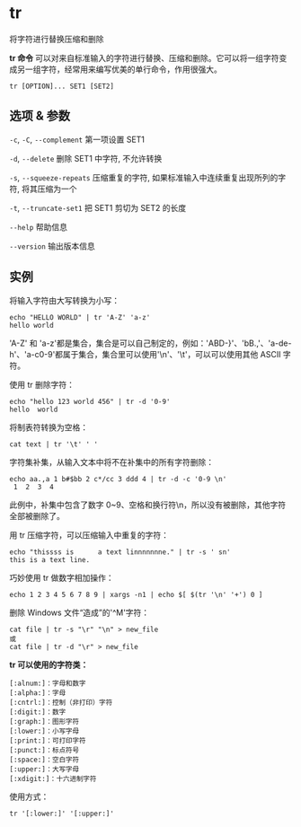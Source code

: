 # tr

将字符进行替换压缩和删除

**tr 命令** 可以对来自标准输入的字符进行替换、压缩和删除。它可以将一组字符变成另一组字符，经常用来编写优美的单行命令，作用很强大。

```
tr [OPTION]... SET1 [SET2]
```

## 选项 & 参数

`-c`, `-C`, `--complement`
第一项设置 SET1

`-d`, `--delete`
删除 SET1 中字符, 不允许转换

`-s`, `--squeeze-repeats`
压缩重复的字符, 如果标准输入中连续重复出现所列的字符, 将其压缩为一个

`-t`, `--truncate-set1`
把 SET1 剪切为 SET2 的长度

`--help`
帮助信息

`--version`
输出版本信息

## 实例

将输入字符由大写转换为小写：

```
echo "HELLO WORLD" | tr 'A-Z' 'a-z'
hello world
```

'A-Z' 和 'a-z'都是集合，集合是可以自己制定的，例如：'ABD-}'、'bB.,'、'a-de-h'、'a-c0-9'都属于集合，集合里可以使用'\n'、'\t'，可以可以使用其他 ASCII 字符。

使用 tr 删除字符：

```
echo "hello 123 world 456" | tr -d '0-9'
hello  world
```

将制表符转换为空格：

```
cat text | tr '\t' ' '
```

字符集补集，从输入文本中将不在补集中的所有字符删除：

```
echo aa.,a 1 b#$bb 2 c*/cc 3 ddd 4 | tr -d -c '0-9 \n'
 1  2  3  4
```

此例中，补集中包含了数字 0~9、空格和换行符\n，所以没有被删除，其他字符全部被删除了。

用 tr 压缩字符，可以压缩输入中重复的字符：

```
echo "thissss is      a text linnnnnnne." | tr -s ' sn'
this is a text line.
```

巧妙使用 tr 做数字相加操作：

```
echo 1 2 3 4 5 6 7 8 9 | xargs -n1 | echo $[ $(tr '\n' '+') 0 ]
```

删除 Windows 文件“造成”的'^M'字符：

```
cat file | tr -s "\r" "\n" > new_file
或
cat file | tr -d "\r" > new_file
```

**tr 可以使用的字符类：**

```
[:alnum:]：字母和数字
[:alpha:]：字母
[:cntrl:]：控制（非打印）字符
[:digit:]：数字
[:graph:]：图形字符
[:lower:]：小写字母
[:print:]：可打印字符
[:punct:]：标点符号
[:space:]：空白字符
[:upper:]：大写字母
[:xdigit:]：十六进制字符
```

使用方式：

```
tr '[:lower:]' '[:upper:]'
```
